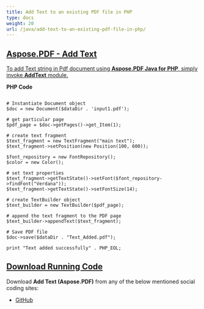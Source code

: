 ```yaml
---
title: Add Text to an existing PDF file in PHP
type: docs
weight: 20
url: /java/add-text-to-an-existing-pdf-file-in-php/
---
```


## <ins>**Aspose.PDF - Add Text**
<ins>To add Text string in Pdf document using **Aspose.PDF Java for PHP**, simply invoke **AddText** module.

**PHP Code**

```

# Instantiate Document object
$doc = new Document($dataDir . 'input1.pdf');

# get particular page
$pdf_page = $doc->getPages()->get_Item(1);

# create text fragment
$text_fragment = new TextFragment("main text");
$text_fragment->setPosition(new Position(100, 600));

$font_repository = new FontRepository();
$color = new Color();

# set text properties
$text_fragment->getTextState()->setFont($font_repository->findFont("Verdana"));
$text_fragment->getTextState()->setFontSize(14);

# create TextBuilder object
$text_builder = new TextBuilder($pdf_page);

# append the text fragment to the PDF page
$text_builder->appendText($text_fragment);

# Save PDF file
$doc->save($dataDir . "Text_Added.pdf");

print "Text added successfully" . PHP_EOL;

```
## <ins>**Download Running Code**
Download **Add Text (Aspose.PDF)** from any of the below mentioned social coding sites:

- [GitHub](https://github.com/aspose-pdf/Aspose.PDF-for-Java/blob/master/Plugins/Aspose_Pdf_Java_for_PHP/src/Aspose/Pdf/WorkingWithText/AddText.php)
